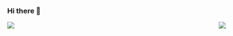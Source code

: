 ### Hi there 👋
<div>
  <img align="left" src="https://github-readme-stats.vercel.app/api?username=chenw23&show_icons=true&count_private=true&include_all_commits=true&hide=" />
  <img align="right" src="https://github-readme-stats.vercel.app/api/top-langs/?username=chenw23&count_private=true&include_all_commits=true&hide=" />
</div>


<!--
**chenw23/chenw23** is a ✨ _special_ ✨ repository because its `README.md` (this file) appears on your GitHub profile.

Here are some ideas to get you started:

- 🔭 I’m currently working on ...
- 🌱 I’m currently learning ...
- 👯 I’m looking to collaborate on ...
- 🤔 I’m looking for help with ...
- 📫 How to reach me: Google Hangouts via chenw23@uci.edu
- 💬 Ask me about ...
- 😄 Pronouns: ...
- ⚡ Fun fact: ...
-->

